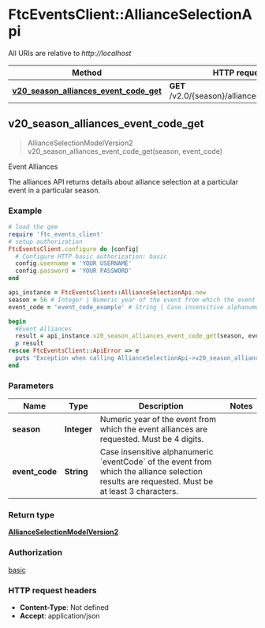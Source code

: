 # FtcEventsClient::AllianceSelectionApi

All URIs are relative to *http://localhost*

Method | HTTP request | Description
------------- | ------------- | -------------
[**v20_season_alliances_event_code_get**](AllianceSelectionApi.md#v20_season_alliances_event_code_get) | **GET** /v2.0/{season}/alliances/{eventCode} | Event Alliances



## v20_season_alliances_event_code_get

> AllianceSelectionModelVersion2 v20_season_alliances_event_code_get(season, event_code)

Event Alliances

The alliances API returns details about alliance selection at a particular event in a particular season.

### Example

```ruby
# load the gem
require 'ftc_events_client'
# setup authorization
FtcEventsClient.configure do |config|
  # Configure HTTP basic authorization: basic
  config.username = 'YOUR USERNAME'
  config.password = 'YOUR PASSWORD'
end

api_instance = FtcEventsClient::AllianceSelectionApi.new
season = 56 # Integer | Numeric year of the event from which the event alliances are requested. Must be 4 digits.
event_code = 'event_code_example' # String | Case insensitive alphanumeric `eventCode` of the event from which the alliance selection results are requested. Must be at least 3 characters.

begin
  #Event Alliances
  result = api_instance.v20_season_alliances_event_code_get(season, event_code)
  p result
rescue FtcEventsClient::ApiError => e
  puts "Exception when calling AllianceSelectionApi->v20_season_alliances_event_code_get: #{e}"
end
```

### Parameters


Name | Type | Description  | Notes
------------- | ------------- | ------------- | -------------
 **season** | **Integer**| Numeric year of the event from which the event alliances are requested. Must be 4 digits. | 
 **event_code** | **String**| Case insensitive alphanumeric &#x60;eventCode&#x60; of the event from which the alliance selection results are requested. Must be at least 3 characters. | 

### Return type

[**AllianceSelectionModelVersion2**](AllianceSelectionModelVersion2.md)

### Authorization

[basic](../README.md#basic)

### HTTP request headers

- **Content-Type**: Not defined
- **Accept**: application/json


